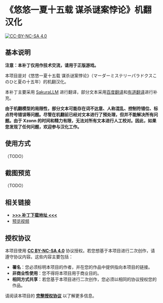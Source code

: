 # 《悠悠一夏十五载 谋杀谜案悖论》机翻汉化

[![CC-BY-NC-SA 4.0](https://mirrors.creativecommons.org/presskit/buttons/88x31/svg/by-nc-sa.svg)](https://creativecommons.org/licenses/by-nc-sa/4.0/legalcode)

## 基本说明
**注意：本补丁仅用作技术交流，请用于正版游戏。**

本项目是对《悠悠一夏十五载 谋杀谜案悖论》（<span lang="ja">マーダーミステリーパラドクスこのひと夏の十五年</span>）的机翻汉化。

本补丁主要采用 [SakuraLLM](https://github.com/SakuraLLM/Sakura-13B-Galgame) 进行翻译，部分文本采用[百度翻译](https://fanyi.baidu.com/)和[有道翻译](https://fanyi.youdao.com/)进行补充。

**由于机翻模型的局限性，部分文本可能存在词不达意、人称混乱、控制符错位、标点符号错误等问题。尽管在机翻前已经对文本进行了预处理，但并不能解决所有问题。由于 Xzonn 的时间和精力有限，无法对所有文本进行人工校对。因此，如果您发现了任何问题，欢迎参与汉化工作。**

## 使用方式
（TODO）

## 截图预览
（TODO）

## 相关链接
- **[>>> 补丁下载地址 <<<](https://github.com/Qi-Busiyi-Hanhuazu/MurderMysteryParadoxChsLocalization/releases/latest/)**
- [预览视频](https://www.bilibili.com/video/BV1rW421w7B4/)

## 授权协议
本项目使用 **[CC BY-NC-SA 4.0](https://creativecommons.org/licenses/by-nc-sa/4.0/legalcode)** 协议授权。若您想基于本项目进行二次创作，请遵守协议内容。这些内容主要包括：

- **署名**：您必须标明本项目的作者，并在您的作品中提供指向本项目的链接。
- **非商业性使用**：您不得将本项目用于商业目的。
- **相同方式共享**：若您基于本项目进行二次创作，您必须以相同的协议授权您的作品。

请阅读本项目的 **[完整授权协议](LICENSE)** 以了解更多信息。
